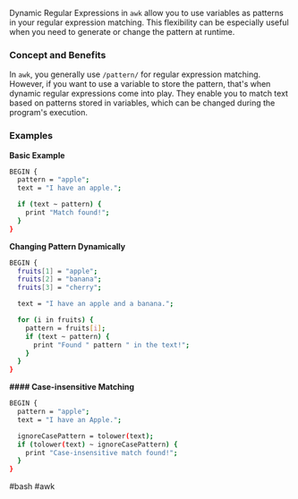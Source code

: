 Dynamic Regular Expressions in `awk` allow you to use variables as patterns in your regular expression matching. This flexibility can be especially useful when you need to generate or change the pattern at runtime.

### Concept and Benefits
In `awk`, you generally use `/pattern/` for regular expression matching. However, if you want to use a variable to store the pattern, that's when dynamic regular expressions come into play. They enable you to match text based on patterns stored in variables, which can be changed during the program's execution.

### Examples 

**Basic Example**
```bash
BEGIN {
  pattern = "apple";
  text = "I have an apple.";

  if (text ~ pattern) {
    print "Match found!";
  }
}
```

**Changing Pattern Dynamically**
```bash
BEGIN {
  fruits[1] = "apple";
  fruits[2] = "banana";
  fruits[3] = "cherry";

  text = "I have an apple and a banana.";

  for (i in fruits) {
    pattern = fruits[i];
    if (text ~ pattern) {
      print "Found " pattern " in the text!";
    }
  }
}

```

**#### Case-insensitive Matching**
```bash
BEGIN {
  pattern = "apple";
  text = "I have an Apple.";

  ignoreCasePattern = tolower(text);
  if (tolower(text) ~ ignoreCasePattern) {
    print "Case-insensitive match found!";
  }
}
```




#bash #awk